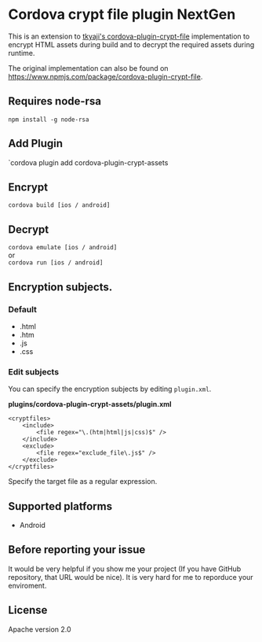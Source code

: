 # Cordova crypt file plugin NextGen
This is an extension to [tkyaji's cordova-plugin-crypt-file](https://github.com/tkyaji/cordova-plugin-crypt-file) implementation to encrypt HTML assets during build and to decrypt the required assets during runtime.

The original implementation can also be found on https://www.npmjs.com/package/cordova-plugin-crypt-file.

## Requires node-rsa
`npm install -g node-rsa`

## Add Plugin
`cordova plugin add cordova-plugin-crypt-assets

## Encrypt
`cordova build [ios / android]`

## Decrypt
`cordova emulate [ios / android]`  
or  
`cordova run [ios / android]`  

## Encryption subjects.

### Default

* .html
* .htm
* .js
* .css

### Edit subjects

You can specify the encryption subjects by editing `plugin.xml`.

**plugins/cordova-plugin-crypt-assets/plugin.xml**

```
<cryptfiles>
    <include>
        <file regex="\.(htm|html|js|css)$" />
    </include>
    <exclude>
        <file regex="exclude_file\.js$" />
    </exclude>
</cryptfiles>
```

Specify the target file as a regular expression.


## Supported platforms
* Android

## Before reporting your issue
It would be very helpful if you show me your project (If you have GitHub repository, that URL would be nice).
It is very hard for me to reporduce your enviroment.

## License
Apache version 2.0
